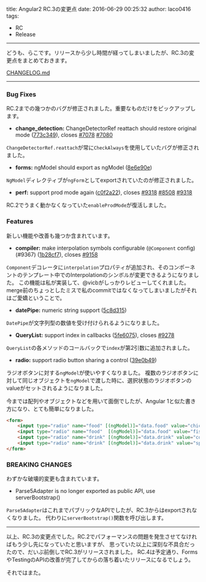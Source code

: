 title: Angular2 RC.3の変更点
date: 2016-06-29 00:25:32
author: laco0416
tags:
- RC
- Release
---

どうも、らこです。リリースから少し時間が経ってしまいましたが、RC.3の変更点をまとめておきます。

[CHANGELOG.md](https://github.com/angular/angular/blob/master/CHANGELOG.md#200-rc3-2016-06-21)

---

### Bug Fixes

RC.2までの幾つかのバグが修正されました。重要なものだけをピックアップします。

* **change_detection:** ChangeDetectorRef reattach should restore original mode ([773c349](https://github.com/angular/angular/commit/773c349)), closes [#7078](https://github.com/angular/angular/issues/7078) [#7080](https://github.com/angular/angular/issues/7080)

`ChangeDetectorRef.reattach`が常に`CheckAlways`を使用していたバグが修正されました。

* **forms:** ngModel should export as ngModel ([8e6e90e](https://github.com/angular/angular/commit/8e6e90e))

`NgModel`ディレクティブが`ngForm`としてexportされていたのが修正されました。

* **perf:** support prod mode again ([c0f2a22](https://github.com/angular/angular/commit/c0f2a22)), closes [#9318](https://github.com/angular/angular/issues/9318) [#8508](https://github.com/angular/angular/issues/8508) [#9318](https://github.com/angular/angular/issues/9318)

RC.2でうまく動かなくなっていた`enableProdMode`が復活しました。


### Features
新しい機能や改善も幾つか含まれています。

* **compiler:** make interpolation symbols configurable (`@Component` config) (#9367) ([1b28cf7](https://github.com/angular/angular/commit/1b28cf7)), closes [#9158](https://github.com/angular/angular/issues/9158)

`Component`デコレータに`interpolation`プロパティが追加され、そのコンポーネントのテンプレート中でのInterpolationのシンボルが変更できるようになりました。
この機能は私が実装して、@vicbがしっかりレビューしてくれました。
merge前のちょっとしたミスで私のcommitではなくなってしまいましたがそれはご愛嬌ということで。

* **datePipe:** numeric string support ([5c8d315](https://github.com/angular/angular/commit/5c8d315))

`DatePipe`が文字列型の数値を受け付けられるようになりました。

* **QueryList:** support index in callbacks ([5fe6075](https://github.com/angular/angular/commit/5fe6075)), closes [#9278](https://github.com/angular/angular/issues/9278)

`QueryList`の各メソッドのコールバックで`index`が第2引数に追加されました。

* **radio:** support radio button sharing a control ([39e0b49](https://github.com/angular/angular/commit/39e0b49))

ラジオボタンに対する`ngModel`が使いやすくなりました。
複数のラジオボタンに対して同じオブジェクトを`ngModel`で渡した時に、選択状態のラジオボタンのvalueがセットされるようになりました。

今までは配列やオブジェクトなどを用いて面倒でしたが、Angular 1と似た書き方になり、とても簡単になりました。

```html
<form>
    <input type="radio" name="food" [(ngModel)]="data.food" value="chicken">
    <input type="radio" name="food"  [(ngModel)]="data.food" value="fish">
    <input type="radio" name="drink" [(ngModel)]="data.drink" value="cola">
    <input type="radio" name="drink" [(ngModel)]="data.drink" value="sprite">
</form>
```


### BREAKING CHANGES
わずかな破壊的変更も含まれています。

* Parse5Adapter is no longer exported as public API, use serverBootstrap()

`Parse5Adapter`はこれまでパブリックなAPIでしたが、RC.3からはexportされなくなりました。
代わりに`serverBootstrap()`関数を呼び出します。


---

以上、RC.3の変更点でした。RC.2でパフォーマンスの問題を発生させてなければもう少し先になっていたと思いますが、
思っていた以上に深刻な不具合だったので、だいぶ前倒しでRC.3がリリースされました。
RC.4は予定通り、FormsやTestingのAPIの改善が完了してからの落ち着いたリリースになるでしょう。

それではまた。